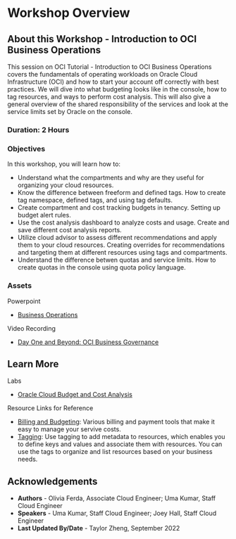 # Workshop Overview

## About this Workshop - Introduction to OCI Business Operations

This session on OCI Tutorial - Introduction to OCI Business Operations covers the fundamentals of operating workloads on Oracle Cloud Infrastructure (OCI) and how to start your account off correctly with best practices. We will dive into what budgeting looks like in the console, how to tag resources, and ways to perform cost analysis. This will also give a general overview of the shared responsibility of the services and look at the service limits set by Oracle on the console.

### **Duration: 2 Hours**

### Objectives

In this workshop, you will learn how to:
* Understand what the compartments and why are they useful for organizing your cloud resources.
* Know the difference between freeform and defined tags. How to create tag namespace, defined tags, and using tag defaults.
* Create compartment and cost tracking budgets in tenancy. Setting up budget alert rules. 
* Use the cost analysis dashboard to analyze costs and usage. Create and save different cost analysis reports. 
* Utilize cloud advisor to assess different recommendations and apply them to your cloud resources. Creating overrides for recommendations and targeting them at different resources using tags and compartments. 
* Understand the difference betwen quotas and service limits. How to create quotas in the console using quota policy language.


### **Assets**

Powerpoint
* [Business Operations](https://objectstorage.us-ashburn-1.oraclecloud.com/p/9pFdAyuoEol0-pBYGE-pKgkvz3wH27OH67F3gdWCEPfxW_QSc4DpQ0DEUxxLrgQT/n/ociobtnas/b/OCW2022/o/TUT4109_Introduction_to_%20OCI_Business_Operations_Final.pdf)

Video Recording
* [Day One and Beyond: OCI Business Governance](https://www.youtube.com/watch?v=clgQvV1txoA&ab_channel=OracleLearning)


## Learn More

Labs
* [Oracle Cloud Budget and Cost Analysis](https://apexapps.oracle.com/pls/apex/r/dbpm/livelabs/run-workshop?p210_wid=668&p210_wec=&session=110134051858977)

Resource Links for Reference 
* [Billing and Budgeting](https://docs.oracle.com/en-us/iaas/Content/Billing/Concepts/billingoverview.htm): Various billing and payment tools that make it easy to manage your servive costs.
* [Tagging](https://docs.oracle.com/en-us/iaas/Content/Tagging/home.htm): Use tagging to add metadata to resources, which enables you to define keys and values and associate them with resources. You can use the tags to organize and list resources based on your business needs. 

## Acknowledgements
* **Authors** - Olivia Ferda, Associate Cloud Engineer;
Uma Kumar, Staff Cloud Engineer
* **Speakers** -  Uma Kumar, Staff Cloud Engineer; Joey Hall, Staff Cloud Engineer
* **Last Updated By/Date** - Taylor Zheng, September 2022
